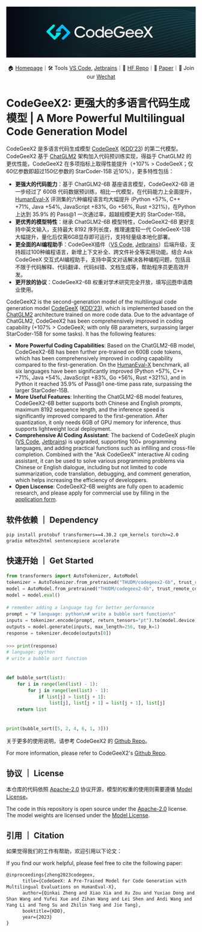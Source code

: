 ![](resources/codegeex_logo.png)

<p align="center">
    🏠 <a href="https://codegeex.cn" target="_blank">Homepage</a>｜🛠 Tools <a href="https://marketplace.visualstudio.com/items?itemName=aminer.codegeex" target="_blank">VS Code</a>, <a href="https://plugins.jetbrains.com/plugin/20587-codegeex" target="_blank">Jetbrains</a>｜🤗 <a href="https://huggingface.co/THUDM/codegeex2-6b" target="_blank">HF Repo</a>｜📄 <a href="https://arxiv.org/abs/2303.17568" target="_blank">Paper</a>｜👋 Join our <a href="https://wj.qq.com/s2/11274205/a15b/"target="_blank">Wechat</a> 
</p>

# CodeGeeX2: 更强大的多语言代码生成模型 | A More Powerful Multilingual Code Generation Model

CodeGeeX2 是多语言代码生成模型 [CodeGeeX](https://github.com/THUDM/CodeGeeX) ([KDD’23](https://arxiv.org/abs/2303.17568)) 的第二代模型。CodeGeeX2 基于 [ChatGLM2](https://github.com/THUDM/ChatGLM2-6B) 架构加入代码预训练实现，得益于 ChatGLM2 的更优性能，CodeGeeX2 在多项指标上取得性能提升（+107% > CodeGeeX；仅60亿参数即超过150亿参数的 StarCoder-15B 近10%），更多特性包括：

* **更强大的代码能力**：基于 ChatGLM2-6B 基座语言模型，CodeGeeX2-6B 进一步经过了 600B 代码数据预训练，相比一代模型，在代码能力上全面提升，[HumanEval-X](https://huggingface.co/datasets/THUDM/humaneval-x) 评测集的六种编程语言均大幅提升 (Python +57%, C++ +71%, Java +54%, JavaScript +83%, Go +56%, Rust +321\%)，在Python上达到 35.9\% 的 Pass@1 一次通过率，超越规模更大的 StarCoder-15B。
* **更优秀的模型特性**：继承 ChatGLM2-6B 模型特性，CodeGeeX2-6B 更好支持中英文输入，支持最大 8192 序列长度，推理速度较一代 CodeGeeX-13B 大幅提升，量化后仅需6GB显存即可运行，支持轻量级本地化部署。
* **更全面的AI编程助手**：CodeGeeX插件（[VS Code](https://marketplace.visualstudio.com/items?itemName=aminer.codegeex), [Jetbrains](https://plugins.jetbrains.com/plugin/20587-codegeex)）后端升级，支持超过100种编程语言，新增上下文补全、跨文件补全等实用功能。结合 Ask CodeGeeX 交互式AI编程助手，支持中英文对话解决各种编程问题，包括且不限于代码解释、代码翻译、代码纠错、文档生成等，帮助程序员更高效开发。
* **更开放的协议**：CodeGeeX2-6B 权重对学术研究完全开放，填写[问卷](https://open.bigmodel.cn/mla/form)申请商业使用。


CodeGeeX2 is the second-generation model of the multilingual code generation model [CodeGeeX](https://github.com/THUDM/CodeGeeX) ([KDD’23](https://arxiv.org/abs/2303.17568)), which is implemented based on the [ChatGLM2](https://github.com/THUDM/ChatGLM2-6B) architecture trained on more code data. Due to the advantage of ChatGLM2, CodeGeeX2 has been comprehensively improved in coding capability (+107% > CodeGeeX; with only 6B parameters, surpassing larger StarCoder-15B for some tasks). It has the following features:

* **More Powerful Coding Capabilities**: Based on the ChatGLM2-6B model, CodeGeeX2-6B has been further pre-trained on 600B code tokens, which has been comprehensively improved in coding capability compared to the first-generation. On the [HumanEval-X](https://huggingface.co/datasets/THUDM/humaneval-x) benchmark, all six languages have been significantly improved (Python +57%, C++ +71%, Java +54%, JavaScript +83%, Go +56%, Rust +321\%), and in Python it reached 35.9% of Pass@1 one-time pass rate, surpassing the larger StarCoder-15B.
* **More Useful Features**: Inheriting the ChatGLM2-6B model features, CodeGeeX2-6B better supports both Chinese and English prompts, maximum 8192 sequence length, and the inference speed is significantly improved compared to the first-generation. After quantization, it only needs 6GB of GPU memory for inference, thus supports lightweight local deployment.
* **Comprehensive AI Coding Assistant**: The backend of CodeGeeX plugin ([VS Code](https://marketplace.visualstudio.com/items?itemName=aminer.codegeex), [Jetbrains](https://plugins.jetbrains.com/plugin/20587-codegeex)) is upgraded, supporting 100+ programming languages, and adding practical functions such as infilling and cross-file completion. Combined with the "Ask CodeGeeX" interactive AI coding assistant, it can be used to solve various programming problems via Chinese or English dialogue, including but not limited to code summarization, code translation, debugging, and comment generation, which helps increasing the efficiency of developpers.
* **Open Liscense**: CodeGeeX2-6B weights are fully open to academic research, and please apply for commercial use by filling in the [application form](https://open.bigmodel.cn/mla/form).


## 软件依赖 ｜ Dependency

```shell
pip install protobuf transformers==4.30.2 cpm_kernels torch>=2.0 gradio mdtex2html sentencepiece accelerate
```

## 快速开始 ｜ Get Started

```python
from transformers import AutoTokenizer, AutoModel
tokenizer = AutoTokenizer.from_pretrained("THUDM/codegeex2-6b", trust_remote_code=True)
model = AutoModel.from_pretrained("THUDM/codegeex2-6b", trust_remote_code=True, device='cuda')
model = model.eval()

# remember adding a language tag for better performance
prompt = "# language: python\n# write a bubble sort function\n"
inputs = tokenizer.encode(prompt, return_tensors="pt").to(model.device)
outputs = model.generate(inputs, max_length=256, top_k=1)
response = tokenizer.decode(outputs[0])

>>> print(response)
# language: python
# write a bubble sort function


def bubble_sort(list):
    for i in range(len(list) - 1):
        for j in range(len(list) - 1):
            if list[j] > list[j + 1]:
                list[j], list[j + 1] = list[j + 1], list[j]
    return list


print(bubble_sort([5, 2, 4, 6, 1, 3]))
```

关于更多的使用说明，请参考 CodeGeeX2 的 [Github Repo](https://github.com/THUDM/CodeGeeX2)。

For more information, please refer to CodeGeeX2's [Github Repo](https://github.com/THUDM/CodeGeeX2).

## 协议 ｜ License

本仓库的代码依照 [Apache-2.0](https://www.apache.org/licenses/LICENSE-2.0) 协议开源，模型的权重的使用则需要遵循 [Model License](MODEL_LICENSE)。

The code in this repository is open source under the [Apache-2.0](https://www.apache.org/licenses/LICENSE-2.0) license. The model weights are licensed under the [Model License](MODEL_LICENSE).

## 引用 ｜ Citation

如果觉得我们的工作有帮助，欢迎引用以下论文：

If you find our work helpful, please feel free to cite the following paper:

```
@inproceedings{zheng2023codegeex,
      title={CodeGeeX: A Pre-Trained Model for Code Generation with Multilingual Evaluations on HumanEval-X}, 
      author={Qinkai Zheng and Xiao Xia and Xu Zou and Yuxiao Dong and Shan Wang and Yufei Xue and Zihan Wang and Lei Shen and Andi Wang and Yang Li and Teng Su and Zhilin Yang and Jie Tang},
      booktitle={KDD},
      year={2023}
}
```
